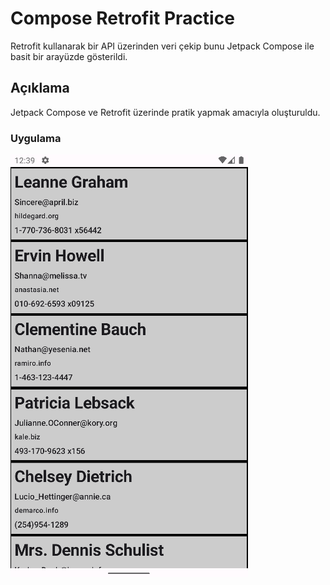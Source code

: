 # Compose Retrofit Practice
Retrofit kullanarak bir API üzerinden veri çekip bunu Jetpack Compose ile basit bir arayüzde gösterildi.

## Açıklama
Jetpack Compose ve Retrofit üzerinde pratik yapmak amacıyla oluşturuldu.

### Uygulama 
<p align="start">
  <img src="compose-retrofit.gif" alt="Compose Retrofit" />
</p>

